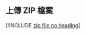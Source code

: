 ## <a name="upload-the-zip-file"></a>上傳 ZIP 檔案

[!INCLUDE [zip file no heading](app-service-web-upload-zip-no-h.md)]